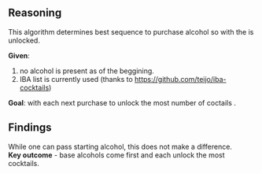 ## Reasoning

This algorithm determines best sequence to purchase alcohol so with the is unlocked.

**Given**:
1. no alcohol is present as of the beggining.<br/>
2. IBA list is currently used (thanks to https://github.com/teijo/iba-cocktails)

**Goal**: with each next purchase to unlock the most number of coctails .

## Findings

While one can pass starting alcohol, this does not make a difference.<br/>
**Key outcome** - base alcohols come first and each unlock the most cocktails.
